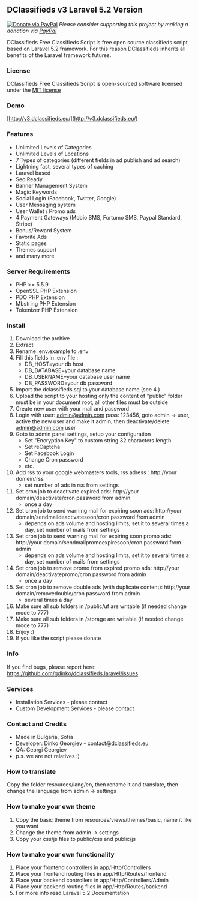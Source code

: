 ## DClassifieds v3 Laravel 5.2 Version

[![Donate via PayPal](https://img.shields.io/badge/donate-paypal-87ceeb.svg)](https://www.paypal.com/cgi-bin/webscr?cmd=_donations&currency_code=EUR&business=paypal@dedo.bg&item_name=donation%20for%20DClassifieds%20project)
*Please consider supporting this project by making a donation via [PayPal](https://www.paypal.com/cgi-bin/webscr?cmd=_donations&currency_code=EUR&business=paypal@dedo.bg&item_name=donation%20for%20DClassifieds%20project)*

DClassifieds Free Classifieds Script is free open source classifieds script based on Laravel 5.2 framework. For this reason DClassifieds inherits all benefits of the Laravel framework futures.

### License

DClassifieds Free Classifieds Script is open-sourced software licensed under the [MIT license](http://opensource.org/licenses/MIT)

### Demo

[http://v3.dclassifieds.eu/](http://v3.dclassifieds.eu/)

### Features
- Unlimited Levels of Categories
- Unlimited Levels of Locations
- 7 Types of categories (different fields in ad publish and ad search)
- Lightning fast, several types of caching
- Laravel based
- Seo Ready
- Banner Management System
- Magic Keywords
- Social Login (Facebook, Twitter, Google)
- User Messaging system
- User Wallet / Promo ads
- 4 Payment Gateways (Mobio SMS, Fortumo SMS, Paypal Standard, Stripe)
- Bonus/Reward System
- Favorite Ads
- Static pages
- Themes support
- and many more

### Server Requirements

- PHP >= 5.5.9
- OpenSSL PHP Extension
- PDO PHP Extension
- Mbstring PHP Extension
- Tokenizer PHP Extension

### Install
1. Download the archive
2. Extract
3. Rename .env.example to .env
4. Fill this fields in .env file :
    - DB_HOST=your db host
    - DB_DATABASE=your database name
    - DB_USERNAME=your database user name
    - DB_PASSWORD=your db password
5. Import the dclassifieds.sql to your database name (see 4.)
6. Upload the script to your hosting only the content of "public" folder must be in your document root, all other files must be outside
7. Create new user with your mail and password
8. Login with user: admin@admin.com pass: 123456, goto admin -> user, active the new user and make it admin, then deactivate/delete admin@admin.com user
9. Goto to admin panel settings, setup your configuration
    - Set "Encryption Key" to custom string 32 characters length
    - Set reCaptcha
    - Set Facebook Login
    - Change Cron password
    - etc.
10. Add rss to your google webmasters tools, rss adress : http://your domein/rss
    - set number of ads in rss from settings
11. Set cron job to deactivate expired ads: http://your domain/deactivate/cron password from admin
    - once a day
12. Set cron job to send warning mail for expiring soon ads: http://your domain/sendmaildeactivatesoon/cron password from admin
    - depends on ads volume and hosting limits, set it to several times a day, set number of mails from settings
13. Set cron job to send warning mail for expiring soon promo ads: http://your domain/sendmailpromoexpiresoon/cron password from admin
    - depends on ads volume and hosting limits, set it to several times a day, set number of mails from settings
14. Set cron job to remove promo from expired promo ads: http://your domain/deactivatepromo/cron password from admin
    - once a day
15. Set cron job to remove double ads (with duplicate content): http://your domain/removedouble/cron password from admin
    - several times a day
16. Make sure all sub folders in /public/uf are writable (if needed change mode to 777)
17. Make sure all sub folders in /storage are writable (if needed change mode to 777)
18. Enjoy :)
19. If you like the script please donate

### Info
If you find bugs, please report here: https://github.com/gdinko/dclassifieds.laravel/issues

### Services
- Installation Services - please contact
- Custom Development Services - please contact

### Contact and Credits
- Made in Bulgaria, Sofia
- Developer: Dinko Georgiev - contact@dclassifieds.eu
- QA: Georgi Georgiev
- p.s. we are not relatives :)

### How to translate
Copy the folder resources/lang/en, then rename it and translate, then change the language from admin -> settings

### How to make your own theme
1. Copy the basic theme from resources/views/themes/basic, name it like you want
2. Change the theme from admin -> settings
3. Copy your css/js files to public/css and public/js

### How to make your own functionality
1. Place your frontend controllers in app/Http/Controllers
2. Place your frontend routing files in app/Http/Routes/frontend
3. Place your backend controllers in app/Http/Controllers/Admin
4. Place your backend routing files in app/Http/Routes/backend
5. For more info read Laravel 5.2 Documentation